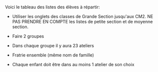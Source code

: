 Voici le tableau des listes des élèves à répartir:

- Utiliser les onglets des classes de Grande Section jusqu'aux CM2. 
NE PAS PRENDRE EN COMPTE les listes de petite section et de moyenne section.

- Faire 2 groupes 

- Dans chaque groupe il y aura 23 ateliers

- Fratrie ensemble (même nom de famille) 

- Chaque enfant doit être dans au moins 1 atelier de son choix 

